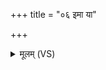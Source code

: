 +++
title = "०६ इमा या"

+++
<details><summary>मूलम् (VS)</summary>

इ॒मा या ब्र॑ह्मणस्पते॒ विषु॑ची॒र्वात॒ ईर॑ते। स॒ध्रीची॑रिन्द्र॒ ताः कृ॒त्वा मह्यं॑ शि॒वत॑मास्कृधि ॥
</details>